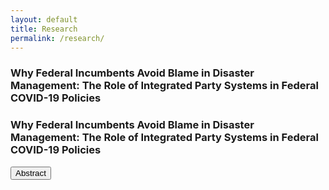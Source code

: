 ```yaml
---
layout: default
title: Research
permalink: /research/
---
```


### Why Federal Incumbents Avoid Blame in Disaster Management: The Role of Integrated Party Systems in Federal COVID-19 Policies

### Why Federal Incumbents Avoid Blame in Disaster Management: The Role of Integrated Party Systems in Federal COVID-19 Policies

<div>
  <button onclick="toggleAbstract()">Abstract</button>
  <div id="abstract-content" style="display: none;">
    This article examines how intra-party relations influence federal government policy strategies during crisis management, focusing on COVID-19 pre-vaccine policies. The main argument is that federal involvement in state-level policy-making depends on electoral risk calculations. When avoiding blame is more costly than taking responsibility, federal authorities are more likely to collaborate on public health measures. Conversely, if avoiding blame is less costly, they may refrain from state-level intervention. Integrated parties and party systems play a crucial role in these calculations, linking regional elites to federal incumbents' political futures. Consequently, federal incumbents consider state politicians' policy preferences, encouraging them to assume more responsibilities.

    To test these arguments, I analyze data from 16 constitutional federal countries, using a novel dataset on government-specific Protective Policy Indices (PPI) from the Binghamton University COVID-19 Policy Response lab. The findings reveal that the integratedness of sub-national party systems with national systems affects federal decision-making throughout the pre-vaccine period.
  </div>
</div>

<script>
function toggleAbstract() {
  var abstract = document.getElementById('abstract-content');
  if (abstract.style.display === 'none' || abstract.style.display === '') {
    abstract.style.display = 'block';
  } else {
    abstract.style.display = 'none';
  }
}
</script>




